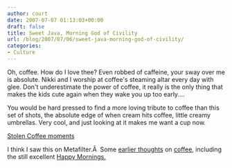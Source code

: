 ```yaml
---
author: court
date: 2007-07-07 01:13:03+00:00
draft: false
title: Sweet Java, Morning God of Civility
url: /blog/2007/07/06/sweet-java-morning-god-of-civility/
categories:
- Culture
---
```


Oh, coffee.  How do I love thee?  Even robbed of caffeine, your sway over me is absolute.   Nikki and I worship at coffee's steaming altar every day with glee.  Don't underestimate the power of coffee, it really is the only thing that makes the kids cute again when they wake you up too early....

You would be hard pressed to find a more loving tribute to coffee than this set of shots, the absolute edge of when cream hits coffee, little creamy umbrellas.  Very cool, and just looking at it makes me want a cup now.

[Stolen Coffee moments](http://www.pbase.com/daria90/milk_meets_coffee)

I think I saw this on Metafilter.Â  Some [earlier thoughts](http://www.vallentyne.com/blog/2006/04/20/a-small-lifestyle-change/) on [coffee](http://www.vallentyne.com/blog/2006/01/24/im-rather-tired/), including the still excellent [Happy Mornings.](http://www.vallentyne.com/blog/2006/06/20/truth-in-advertising/)
